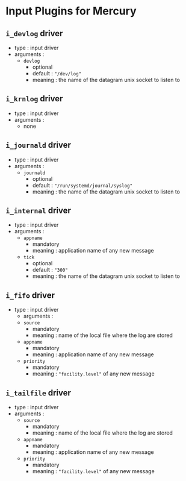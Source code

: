 # Input Plugins for Mercury


## `i_devlog` driver

  * type : input driver
  * arguments :
    * `devlog`
      * optional
      * default : `"/dev/log"`
      * meaning : the name of the datagram unix socket to listen to


## `i_krnlog` driver

  * type : input driver
  * arguments :
    * none


## `i_journald` driver

  * type : input driver
  * arguments :
    * `journald`
      * optional
      * default : `"/run/systemd/journal/syslog"`
      * meaning : the name of the datagram unix socket to listen to


## `i_internal` driver

* type : input driver
* arguments :
  * `appname`
    * mandatory
    * meaning : application name of any new message
  * `tick`
    * optional
    * default : `"300"`
    * meaning : the name of the datagram unix socket to listen to


## `i_fifo` driver

  * type : input driver
    * arguments :
    * `source`
      * mandatory
      * meaning : name of the local file where the log are stored
    * `appname`
      * mandatory
      * meaning : application name of any new message
    * `priority`
      * mandatory
      * meaning : `"facility.level"` of any new message


## `i_tailfile` driver

  * type : input driver
  * arguments :
    * `source`
      * mandatory
      * meaning : name of the local file where the log are stored
    * `appname`
      * mandatory
      * meaning : application name of any new message
    * `priority`
      * mandatory
      * meaning : `"facility.level"` of any new message

